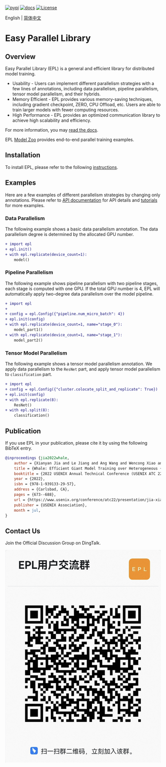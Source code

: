 [![pypi](https://img.shields.io/pypi/v/pyepl.svg)](https://pypi.org/project/pyepl)
[![docs](https://img.shields.io/badge/docs-latest-brightgreen.svg)](https://easyparallellibrary.readthedocs.io/en/latest/)
[![License](https://img.shields.io/badge/License-Apache%202.0-blue.svg)](https://github.com/alibaba/EasyParallelLibrary/blob/main/LICENSE)

English | [简体中文](README_cn.md)

# Easy Parallel Library

## Overview

Easy Parallel Library (EPL) is a general and efficient library for distributed model training.
- Usability - Users can implement different parallelism strategies with a few lines of annotations, including data parallelism, pipeline parallelism, tensor model parallelism, and their hybrids. 
- Memory Efficient - EPL provides various memory-saving techniques, including gradient checkpoint, ZERO, CPU Offload, etc. Users are able to train larger models with fewer computing resources.
- High Performance - EPL provides an optimized communication library to achieve high scalability and efficiency.

For more information, you may [read the docs](https://easyparallellibrary.readthedocs.io/en/latest/).

EPL [Model Zoo](https://github.com/alibaba/FastNN) provides end-to-end parallel training examples.

## Installation

To install EPL, please refer to the following [instructions](https://easyparallellibrary.readthedocs.io/en/latest/installation_instructions.html).

## Examples

Here are a few examples of different parallelism strategies by changing only annotations.
Please refer to [API documentation](https://easyparallellibrary.readthedocs.io/en/latest/api/index.html) for API details and [tutorials](https://easyparallellibrary.readthedocs.io/en/latest/tutorials/index.html) for more examples.

### Data Parallelism

The following example shows a basic data parallelism annotation.
The data parallelism degree is determined by the allocated GPU number.

```diff
+ import epl
+ epl.init()
+ with epl.replicate(device_count=1):
    model()
```


### Pipeline Parallelism

The following example shows pipeline parallelism with two pipeline stages, each stage is computed with one GPU.
If the total GPU number is 4, EPL will automatically apply two-degree data parallelism over the model pipeline.

```diff
+ import epl
+ 
+ config = epl.Config({"pipeline.num_micro_batch": 4})
+ epl.init(config)
+ with epl.replicate(device_count=1, name="stage_0"):
    model_part1()
+ with epl.replicate(device_count=1, name="stage_1"):
    model_part2()
```

### Tensor Model Parallelism
The following example shows a tensor model parallelism annotation.
We apply data parallelism to the `ResNet` part, and apply tensor model parallelism to `classification` part.

```diff
+ import epl
+ config = epl.Config({"cluster.colocate_split_and_replicate": True})
+ epl.init(config)
+ with epl.replicate(8):
    ResNet()
+ with epl.split(8):
    classification()
```


## Publication

If you use EPL in your publication, please cite it by using the following BibTeX entry.

```BibTeX
@inproceedings {jia2022whale,
	author = {Xianyan Jia and Le Jiang and Ang Wang and Wencong Xiao and Ziji Shi and Jie Zhang and Xinyuan Li and Langshi Chen and Yong Li and Zhen Zheng and Xiaoyong Liu and Wei Lin},
	title = {Whale: Efficient Giant Model Training over Heterogeneous {GPUs}},
	booktitle = {2022 USENIX Annual Technical Conference (USENIX ATC 22)},
	year = {2022},
	isbn = {978-1-939133-29-57},
	address = {Carlsbad, CA},
	pages = {673--688},
	url = {https://www.usenix.org/conference/atc22/presentation/jia-xianyan},
	publisher = {USENIX Association},
	month = jul,
}
```

## Contact Us

Join the Official Discussion Group on DingTalk.

![DingTalk Group](docs/images/ding-group.png)
